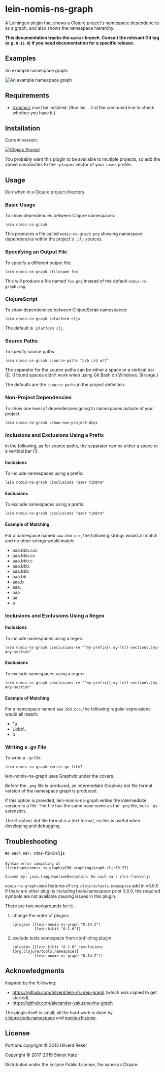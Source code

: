 # lein-nomis-ns-graph

A Leiningen plugin that shows a Clojure project's namespace dependencies
as a graph, and also shows the namespace hierarchy.

**This documentation tracks the `master` branch. Consult
the relevant Git tag (e.g. `0.12.0`) if you need documentation for a
specific release.**


## Examples

An example namespace graph:

![An example namespace graph](examples/example-nomis-ns-graph-001.png)


## Requirements

* [Graphviz](http://www.graphviz.org/) must be installed. (Run `dot -V` at the command line to check whether you have it.)

## Installation

Current version:

[![Clojars Project](https://img.shields.io/clojars/v/lein-nomis-ns-graph.svg)](https://clojars.org/lein-nomis-ns-graph)

You probably want this plugin to be available to multiple projects, so add
the above coordinates to the
`:plugins` vector of your `:user` profile.

## Usage

Run when in a Clojure project directory.

### Basic Usage

To show dependencies between Clojure namespaces:

    lein nomis-ns-graph

This produces a file called `nomis-ns-graph.png` showing namespace dependencies
within the project's `.clj` sources.


### Specifying an Output File

To specify a different output file:

    lein nomis-ns-graph :filename foo

This will produce a file named `foo.png` instead of the default
`nomis-ns-graph.png`.

### ClojureScript

To show dependencies between ClojureScript namespaces:

    lein nomis-ns-graph :platform cljs

The default is `:platform clj`.

### Source Paths

To specify source paths:

    lein nomis-ns-graph :source-paths "a/b c/d e/f"

The separator for the source paths can be either a space or a vertical bar (|).
(I found spaces didn't work when using Git Bash on Windows. Strange.)

The defaults are the `:source-paths` in the project definition.

### Non-Project Dependencies

To show one level of dependencies going to namespaces outside of your project:

    lein nomis-ns-graph :show-non-project-deps

### Inclusions and Exclusions Using a Prefix

In the following, as for source paths, the separator can be
either a space or a vertical bar (|).

#### Inclusions

To include namespaces using a prefix:

    lein nomis-ns-graph :inclusions "user timbre"

#### Exclusions

To exclude namespaces using a prefix:

    lein nomis-ns-graph :exclusions "user timbre"

#### Example of Matching

For a namespace named `aaa.bbb.ccc`, the following strings would all match
and no other strings would match:

* aaa.bbb.ccc
* aaa.bbb.cc
* aaa.bbb.c
* aaa.bbb.
* aaa.bbb
* aaa.bb
* aaa.b
* aaa.
* aaa
* aa
* a


### Inclusions and Exclusions Using a Regex

#### Inclusions

To include namespaces using a regex:

    lein nomis-ns-graph :inclusions-re "^my-prefix|\.my-full-section\.|my-any-section"

#### Exclusions

To exclude namespaces using a regex:

    lein nomis-ns-graph :exclusions-re "^my-prefix|\.my-full-section\.|my-any-section"

#### Example of Matching

For a namespace named `aaa.bbb.ccc`, the following regular expressions would all
match:

* \^a
* \\.bbb\\.
* b



### Writing a .gv File

To write a `.gv` file:

    lein nomis-ns-graph :write-gv-file?

lein-nomis-ns-graph uses Graphviz under the covers.

Before the `.png` file is produced, an intermediate Graphviz dot file format
version of the namespace graph is produced.

If this option is provided, lein-nomis-ns-graph writes the intermediate version
to a file. The file has the same base name as the `.png` file, but a `.gv`
extension.

The Graphviz dot file format is a text format, so this is useful when developing
and debugging.


## Troubleshooting

#### `No such var: ctns-find/cljs`

    Syntax error compiling at (leiningen/nomis_ns_graph/p200_graphing/graph.clj:68:27).
            ...
    Caused by: java.lang.RuntimeException: No such var: ctns-find/cljs

`nomis-ns-graph` uses features of `org.clojure/tools.namespace` add in v3.0.0.
If there are other plugins including tools.namespace prior 3.0.0, the required
symbols are not available causing issues in this plugin.

There are two workarounds for it:

  1. change the order of plugins

         :plugins [[lein-nomis-ns-graph "0.14.2"]
                   [lein-kibit "0.1.6"]]

  2. exclude tools.namespace from conflicting plugin

         :plugins [[lein-kibit "0.1.6" :exclusions [org.clojure/tools.namespace]]
                   [lein-nomis-ns-graph "0.14.2"]]


## Acknowledgments

Inspired by the following:

* https://github.com/hilverd/lein-ns-dep-graph (which was copied to get started).
* https://github.com/alexander-yakushev/ns-graph


The plugin itself is small; all the hard work is done by
[clojure.tools.namespace](https://github.com/clojure/tools.namespace) and
[nomis-rhizome](https://github.com/simon-katz/nomis-rhizome).

## License

Portions copyright © 2013 Hilverd Reker

Copyright © 2017-2019 Simon Katz

Distributed under the Eclipse Public License, the same as Clojure.
